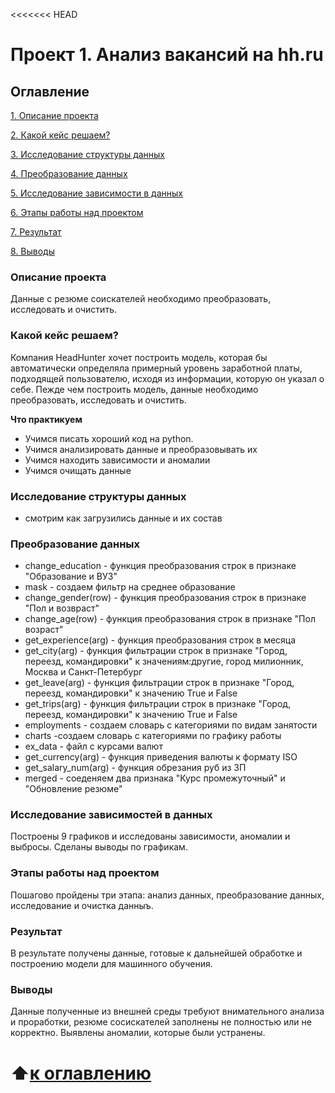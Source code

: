 <<<<<<< HEAD
# Проект 1. Анализ вакансий на hh.ru

## Оглавление
[1. Описание проекта](https://github.com/sergiano137/sf_data_science/tree/main/project_1/README.md#Описание-проекта)  

[2. Какой кейс решаем?](https://github.com/sergiano137/sf_data_science/tree/main/project_1/README.md#Какой-кейс-решаем)

[3. Исследование структуры данных](https://github.com/sergiano137/sf_data_science/tree/main/project_1/README.md#Исследование-структуры-данных)

[4. Преобразование данных](https://github.com/sergiano137/sf_data_science/tree/main/project_1/README.md#Преобразование-данных)

[5. Исследование зависимости в данных](https://github.com/sergiano137/sf_data_science/tree/main/project_1/README.md#Исследование-зависимости-в-данных)

[6. Этапы работы над проектом](https://github.com/sergiano137/sf_data_science/tree/main/project_1/README.md#Этапы-работы-над-проектом)  

[7. Результат](https://github.com/sergiano137/sf_data_science/tree/main/project_1/README.md#Результат)  

[8. Выводы](https://github.com/sergiano137/sf_data_science/tree/main/project_1/README.md#Выводы)

### Описание проекта
Данные с резюме соискателей необходимо преобразовать, исследовать и очистить.

### Какой кейс решаем?
Компания HeadHunter хочет построить модель, которая бы автоматически определяла примерный уровень заработной платы, подходящей пользователю, исходя из информации, которую он указал о себе. Пежде чем построить модель, данные необходимо преобразовать, исследовать и очистить.

**Что практикуем**
- Учимся писать хороший код на python.
- Учимся анализировать данные и преобразовывать их
- Учимся находить зависимости и аномалии
- Учимся очищать данные
### Исследование структуры данных
- смотрим как загрузились данные и их состав

### Преобразование данных
- change_education - функция преобразования строк в признаке "Образование и ВУЗ"
- mask - создаем фильтр на среднее образование
- change_gender(row) - функция преобразования строк в признаке "Пол и возвраст"
- change_age(row) - функция преобразования строк в признаке "Пол возраст"
- get_experience(arg) - функция преобразования строк в месяца
- get_city(arg) - функция фильтрации строк в признаке "Город, переезд, командировки" к значениям:другие, город милионник, Москва и Санкт-Петербург
- get_leave(arg) - функция фильтрации строк в признаке "Город, переезд, командировки" к значению True и False
- get_trips(arg) - функция фильтрации строк в признаке "Город, переезд, командировки" к значению True и False
- employments - создаем словарь с категориями по видам занятости
- charts -создаем словарь с категориями по графику работы
- ex_data - файл с курсами валют
- get_сurrency(arg) - функция приведения валюты к формату ISO
- get_salary_num(arg) - функция обрезания руб из ЗП
- merged - соеденяем два признака "Курс промежуточный" и "Обновление резюме"

### Исследование зависимостей в данных
Построены 9 графиков и исследованы зависимости, аномалии и выбросы. Сделаны выводы по графикам.

### Этапы работы над проектом
Пошагово пройдены три этапа: анализ данных, преобразование данных, исследование и очистка данныъ.

### Результат
В результате получены данные, готовые к дальнейшей обработке и построению модели для машинного обучения.

### Выводы
Данные полученные из внешней среды требуют внимательного анализа и проработки, резюме сосискателей заполнены не полностью или не корректно. Выявлены аномалии, которые были устранены.

:arrow_up:[к оглавлению](https://github.com/sergiano137/sf_data_science/tree/main/project_1#Оглавление)
=======
